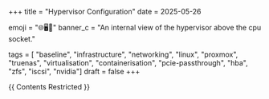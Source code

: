 +++
title = "Hypervisor Configuration"
date = 2025-05-26

emoji = "🌐🖥️🔩"
banner_c = "An internal view of the hypervisor above the cpu socket."

tags = [ "baseline", "infrastructure", "networking", "linux", "proxmox", "truenas", "virtualisation", "containerisation", "pcie-passthrough", "hba", "zfs", "iscsi", "nvidia"]
draft = false
+++

{{ Contents Restricted }}
